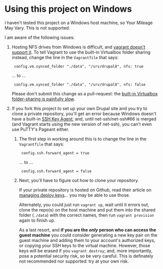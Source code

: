 # Using this project on Windows #

I haven't tested this project on a Windows host machine, so Your Mileage May Vary. This is not supported.

I am aware of the following issues:

1. Hosting NFS drives from Windows is difficult, and [vagrant doesn't support it][windows-vagrant-nfs]. To tell Vagrant to use the built-in Virtualbox folder sharing instead, change the line in the `Vagrantfile` that says:

        config.vm.synced_folder "./data", "/srv/drupal8", nfs: true

    … to …

        config.vm.synced_folder "./data", "/srv/drupal8", nfs: false

    Please don't submit this change as a pull-request: the [built-in Virtualbox folder-sharing is painfully slow][windows-virtualbox-share-slow].

2. If you fork this project to set up your own Drupal site and you try to clone a private repository, you'll  get an error because Windows doesn't have a built-in [SSH Key Agent][windows-ssh-key-agent-defn]; and, until net-ssh/net-ssh#66 is merged (and Vagrant starts using the new version of net-ssh), you can't even use PuTTY's Pageant either.

    1. The first step in working around this is to change the line in the `Vagrantfile` that says:

            config.ssh.forward_agent = true

        … to …

            config.ssh.forward_agent = false

    2. Next, you'll have to figure out how to clone your repository.

        If your private repository is hosted on Github, read their article on [managing deploy keys][github-deploy-keys]… you may be able to use those.

        Alternately, you could just run `vagrant up`, wait until it errors out, clone the repo(s) on the host machine and put them into the shared folder (`./data`) with the correct names, then run `vagrant provision` again to finish up.

        As a last resort, and **if you are the *only* person who can access the guest machine** you could consider generating a new key pair on the guest machine and adding them to your account's authorized keys, or copying your SSH keys to the virtual machine. However, those keys will be erased if you `vagrant destroy`; and, more importantly, pose a potential security risk, so be very careful. This is definately not recommended nor supported: try at your own risk.

[windows-vagrant-nfs]: http://docs.vagrantup.com/v2/synced-folders/nfs.html
[windows-virtualbox-share-slow]: http://docs-v1.vagrantup.com/v1/docs/nfs.html
[windows-ssh-key-agent-defn]: https://en.wikipedia.org/wiki/Ssh-agent
[github-deploy-keys]: https://help.github.com/articles/managing-deploy-keys
